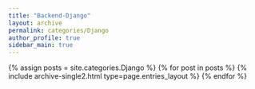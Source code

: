 ```yaml
---
title: "Backend-Django"
layout: archive
permalink: categories/Django
author_profile: true
sidebar_main: true
---
```


{% assign posts = site.categories.Django %}
{% for post in posts %} {% include archive-single2.html type=page.entries_layout %} {% endfor %}